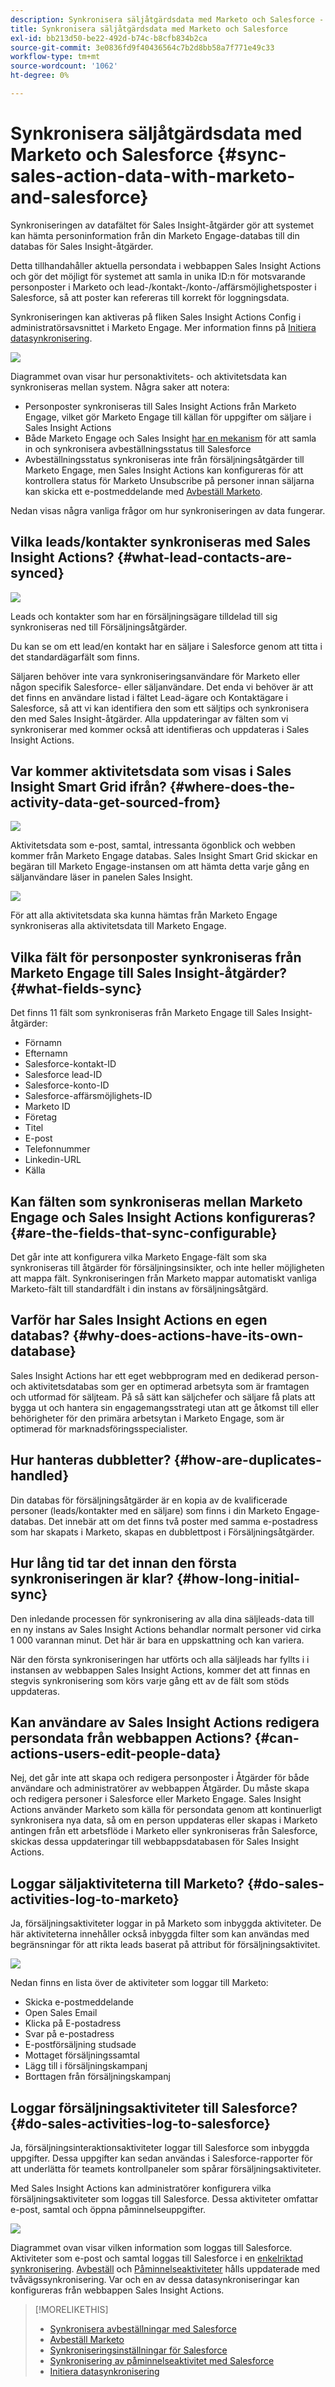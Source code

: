 ```yaml
---
description: Synkronisera säljåtgärdsdata med Marketo och Salesforce - Marketo Docs - produktdokumentation
title: Synkronisera säljåtgärdsdata med Marketo och Salesforce
exl-id: bb213d50-be22-492d-b74c-b8cfb834b2ca
source-git-commit: 3e0836fd9f40436564c7b2d8bb58a7f771e49c33
workflow-type: tm+mt
source-wordcount: '1062'
ht-degree: 0%

---
```


# Synkronisera säljåtgärdsdata med Marketo och Salesforce {#sync-sales-action-data-with-marketo-and-salesforce}

Synkroniseringen av datafältet för Sales Insight-åtgärder gör att systemet kan hämta personinformation från din Marketo Engage-databas till din databas för Sales Insight-åtgärder.

Detta tillhandahåller aktuella persondata i webbappen Sales Insight Actions och gör det möjligt för systemet att samla in unika ID:n för motsvarande personposter i Marketo och lead-/kontakt-/konto-/affärsmöjlighetsposter i Salesforce, så att poster kan refereras till korrekt för loggningsdata.

Synkroniseringen kan aktiveras på fliken Sales Insight Actions Config i administratörsavsnittet i Marketo Engage. Mer information finns på [Initiera datasynkronisering](/help/marketo/product-docs/marketo-sales-insight/actions/getting-started/sales-insight-actions-admin-setup-guide.md#initiate-data-sync).

![](assets/actions-data-sync-faq-1.png)

Diagrammet ovan visar hur personaktivitets- och aktivitetsdata kan synkroniseras mellan system. Några saker att notera:

* Personposter synkroniseras till Sales Insight Actions från Marketo Engage, vilket gör Marketo Engage till källan för uppgifter om säljare i Sales Insight Actions
* Både Marketo Engage och Sales Insight [har en mekanism](/help/marketo/product-docs/marketo-sales-insight/actions/email/unsubscribes/syncing-unsubscribes-with-salesforce.md) för att samla in och synkronisera avbeställningsstatus till Salesforce
* Avbeställningsstatus synkroniseras inte från försäljningsåtgärder till Marketo Engage, men Sales Insight Actions kan konfigureras för att kontrollera status för Marketo Unsubscribe på personer innan säljarna kan skicka ett e-postmeddelande med [Avbeställ Marketo](/help/marketo/product-docs/marketo-sales-insight/actions/email/unsubscribes/marketo-unsubscribe-check.md).

Nedan visas några vanliga frågor om hur synkroniseringen av data fungerar.

## Vilka leads/kontakter synkroniseras med Sales Insight Actions? {#what-lead-contacts-are-synced}

![](assets/actions-data-sync-faq-2.png)

Leads och kontakter som har en försäljningsägare tilldelad till sig synkroniseras ned till Försäljningsåtgärder.

Du kan se om ett lead/en kontakt har en säljare i Salesforce genom att titta i det standardägarfält som finns.

Säljaren behöver inte vara synkroniseringsanvändare för Marketo eller någon specifik Salesforce- eller säljanvändare. Det enda vi behöver är att det finns en användare listad i fältet Lead-ägare och Kontaktägare i Salesforce, så att vi kan identifiera den som ett säljtips och synkronisera den med Sales Insight-åtgärder. Alla uppdateringar av fälten som vi synkroniserar med kommer också att identifieras och uppdateras i Sales Insight Actions.

## Var kommer aktivitetsdata som visas i Sales Insight Smart Grid ifrån? {#where-does-the-activity-data-get-sourced-from}

![](assets/actions-data-sync-faq-3.png)

Aktivitetsdata som e-post, samtal, intressanta ögonblick och webben kommer från Marketo Engage databas. Sales Insight Smart Grid skickar en begäran till Marketo Engage-instansen om att hämta detta varje gång en säljanvändare läser in panelen Sales Insight.

![](assets/actions-data-sync-faq-4.png)

För att alla aktivitetsdata ska kunna hämtas från Marketo Engage synkroniseras alla aktivitetsdata till Marketo Engage.

## Vilka fält för personposter synkroniseras från Marketo Engage till Sales Insight-åtgärder? {#what-fields-sync}

Det finns 11 fält som synkroniseras från Marketo Engage till Sales Insight-åtgärder:

* Förnamn
* Efternamn
* Salesforce-kontakt-ID
* Salesforce lead-ID
* Salesforce-konto-ID
* Salesforce-affärsmöjlighets-ID
* Marketo ID
* Företag
* Titel
* E-post
* Telefonnummer
* Linkedin-URL
* Källa

## Kan fälten som synkroniseras mellan Marketo Engage och Sales Insight Actions konfigureras? {#are-the-fields-that-sync-configurable}

Det går inte att konfigurera vilka Marketo Engage-fält som ska synkroniseras till åtgärder för försäljningsinsikter, och inte heller möjligheten att mappa fält. Synkroniseringen från Marketo mappar automatiskt vanliga Marketo-fält till standardfält i din instans av försäljningsåtgärd.

## Varför har Sales Insight Actions en egen databas? {#why-does-actions-have-its-own-database}

Sales Insight Actions har ett eget webbprogram med en dedikerad person- och aktivitetsdatabas som ger en optimerad arbetsyta som är framtagen och utformad för säljteam. På så sätt kan säljchefer och säljare få plats att bygga ut och hantera sin engagemangsstrategi utan att ge åtkomst till eller behörigheter för den primära arbetsytan i Marketo Engage, som är optimerad för marknadsföringsspecialister.

## Hur hanteras dubbletter? {#how-are-duplicates-handled}

Din databas för försäljningsåtgärder är en kopia av de kvalificerade personer (leads/kontakter med en säljare) som finns i din Marketo Engage-databas. Det innebär att om det finns två poster med samma e-postadress som har skapats i Marketo, skapas en dubblettpost i Försäljningsåtgärder.

## Hur lång tid tar det innan den första synkroniseringen är klar? {#how-long-initial-sync}

Den inledande processen för synkronisering av alla dina säljleads-data till en ny instans av Sales Insight Actions behandlar normalt personer vid cirka 1 000 varannan minut. Det här är bara en uppskattning och kan variera.

När den första synkroniseringen har utförts och alla säljleads har fyllts i i instansen av webbappen Sales Insight Actions, kommer det att finnas en stegvis synkronisering som körs varje gång ett av de fält som stöds uppdateras.

## Kan användare av Sales Insight Actions redigera persondata från webbappen Actions? {#can-actions-users-edit-people-data}

Nej, det går inte att skapa och redigera personposter i Åtgärder för både användare och administratörer av webbappen Åtgärder. Du måste skapa och redigera personer i Salesforce eller Marketo Engage. Sales Insight Actions använder Marketo som källa för persondata genom att kontinuerligt synkronisera nya data, så om en person uppdateras eller skapas i Marketo antingen från ett arbetsflöde i Marketo eller synkroniseras från Salesforce, skickas dessa uppdateringar till webbappsdatabasen för Sales Insight Actions.

## Loggar säljaktiviteterna till Marketo? {#do-sales-activities-log-to-marketo}

Ja, försäljningsaktiviteter loggar in på Marketo som inbyggda aktiviteter. De här aktiviteterna innehåller också inbyggda filter som kan användas med begränsningar för att rikta leads baserat på attribut för försäljningsaktivitet.

![](assets/actions-data-sync-faq-5.png)

Nedan finns en lista över de aktiviteter som loggar till Marketo:

* Skicka e-postmeddelande
* Open Sales Email
* Klicka på E-postadress
* Svar på e-postadress
* E-postförsäljning studsade
* Mottaget försäljningssamtal
* Lägg till i försäljningskampanj
* Borttagen från försäljningskampanj

## Loggar försäljningsaktiviteter till Salesforce? {#do-sales-activities-log-to-salesforce}

Ja, försäljningsinteraktionsaktiviteter loggar till Salesforce som inbyggda uppgifter. Dessa uppgifter kan sedan användas i Salesforce-rapporter för att underlätta för teamets kontrollpaneler som spårar försäljningsaktiviteter.

Med Sales Insight Actions kan administratörer konfigurera vilka försäljningsaktiviteter som loggas till Salesforce. Dessa aktiviteter omfattar e-post, samtal och öppna påminnelseuppgifter.

![](assets/actions-data-sync-faq-6.png)

Diagrammet ovan visar vilken information som loggas till Salesforce. Aktiviteter som e-post och samtal loggas till Salesforce i en [enkelriktad synkronisering](/help/marketo/product-docs/marketo-sales-insight/actions/crm/salesforce-integration/salesforce-sync-settings.md). [Avbeställ](/help/marketo/product-docs/marketo-sales-insight/actions/email/unsubscribes/syncing-unsubscribes-with-salesforce.md) och [Påminnelseaktiviteter](/help/marketo/product-docs/marketo-sales-insight/actions/tasks/reminder-task-sync-with-salesforce.md) hålls uppdaterade med tvåvägssynkronisering. Var och en av dessa datasynkroniseringar kan konfigureras från webbappen Sales Insight Actions.

>[!MORELIKETHIS]
>
>* [Synkronisera avbeställningar med Salesforce](/help/marketo/product-docs/marketo-sales-insight/actions/email/unsubscribes/syncing-unsubscribes-with-salesforce.md)
>* [Avbeställ Marketo](/help/marketo/product-docs/marketo-sales-insight/actions/email/unsubscribes/marketo-unsubscribe-check.md)
>* [Synkroniseringsinställningar för Salesforce](/help/marketo/product-docs/marketo-sales-insight/actions/crm/salesforce-integration/salesforce-sync-settings.md)
>* [Synkronisering av påminnelseaktivitet med Salesforce](/help/marketo/product-docs/marketo-sales-insight/actions/tasks/reminder-task-sync-with-salesforce.md)
>* [Initiera datasynkronisering](/help/marketo/product-docs/marketo-sales-insight/actions/getting-started/sales-insight-actions-admin-setup-guide.md#initiate-data-sync)

